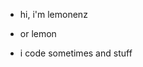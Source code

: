 - hi, i'm lemonenz

- or lemon

- i code sometimes and stuff

<!---
lemonenz/lemonenz is a ✨ special ✨ repository because its `README.md` (this file) appears on your GitHub profile.
You can click the Preview link to take a look at your changes.
--->

